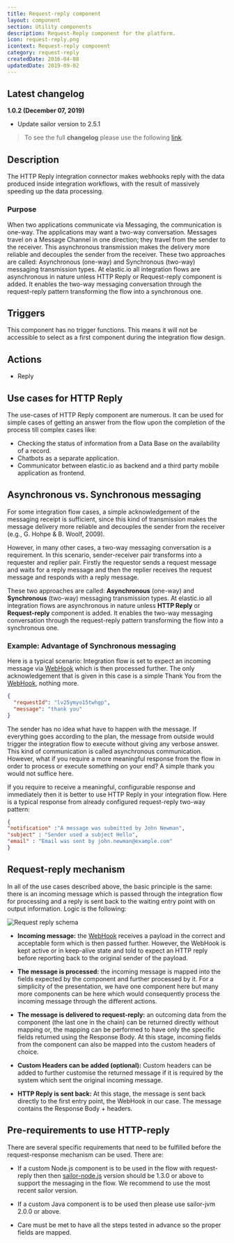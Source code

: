 ```yaml
---
title: Request-reply component
layout: component
section: Utility components
description: Request-Reply component for the platform.
icon: request-reply.png
icontext: Request-reply component
category: request-reply
createdDate: 2016-04-08
updatedDate: 2019-09-02
---
```

## Latest changelog

**1.0.2 (December 07, 2019)**

* Update sailor version to 2.5.1

> To see the full **changelog** please use the following [link](/components/request-reply/changelog).

## Description

The HTTP Reply integration connector makes webhooks reply with the data produced inside integration workflows, with the result of massively speeding up the data processing.

### Purpose

When two applications communicate via Messaging, the communication is one-way. The applications may want a two-way conversation. Messages travel on a Message Channel in one direction; they travel from the sender to the receiver. This asynchronous transmission makes the delivery more reliable and decouples the sender from the receiver.
These two approaches are called: Asynchronous (one-way) and Synchronous (two-way) messaging transmission types. At elastic.io all integration flows are asynchronous in nature unless HTTP Reply or Request-reply component is added. It enables the two-way messaging conversation through the request-reply pattern transforming the flow into a synchronous one.

## Triggers

This component has no trigger functions. This means it will not be accessible to
select as a first component during the integration flow design.

## Actions

  * Reply

## Use cases for HTTP Reply

The use-cases of HTTP Reply component are numerous. It can be used for simple cases of getting an answer from the flow upon the completion of the process till complex cases like:

  * Checking the status of information from a Data Base on the availability of a record.
  * Chatbots as a separate application.
  * Communicator between elastic.io as backend and a third party mobile application as frontend.

## Asynchronous vs. Synchronous messaging

  For some integration flow cases, a simple acknowledgement of the messaging receipt is sufficient, since this kind of transmission makes the message delivery more reliable and decouples the sender from the receiver (e.g., G. Hohpe & B. Woolf, 2009).

  However, in many other cases, a two-way messaging conversation is a requirement. In this scenario, sender-receiver pair transforms into a requester and replier pair. Firstly the requestor sends a request message and waits for a reply message and then the replier receives the request message and responds with a reply message.

  These two approaches are called: **Asynchronous** (one-way) and **Synchronous** (two-way) messaging transmission types. At elastic.io all integration flows are asynchronous in nature unless **HTTP Reply** or **Request-reply** component is added. It enables the two-way messaging conversation through the request-reply pattern transforming the flow into a synchronous one.

### Example: Advantage of Synchronous messaging

Here is a typical scenario: Integration flow is set to expect an incoming message via [WebHook](/components/webhook/) which is then processed further. The only acknowledgement that is given in this case is a simple Thank You from the [WebHook](/components/webhook/), nothing more.

```json
{
  "requestId": "lv25ymyo15twhgp",
  "message": "thank you"
}
```

The sender has no idea what have to happen with the message. If everything goes according to the plan, the message from outside would trigger the integration flow to execute without giving any verbose answer. This kind of communication is called asynchronous communication. However, what if you require a more meaningful response from the flow in order to process or execute something on your end? A simple thank you would not suffice here.

If you require to receive a meaningful, configurable response and immediately then it is better to use HTTP Reply in your integration flow. Here is a typical response from already configured request-reply two-way pattern:

```json
{
"notification" :"A message was submitted by John Newman",
"subject" : "Sender used a subject Hello",
"email" : "Email was sent by john.newman@example.com"
}
```
## Request-reply mechanism

In all of the use cases described above, the basic principle is the same: there is an incoming message which is passed through the integration flow for processing and a reply is sent back to the waiting entry point with on output information. Logic is the following:

![Request reply schema](img/request-reply-schema.png)

* **Incoming message:** the [WebHook](/getting-started/webhooks-flow) receives a payload in the correct and acceptable form which is then passed further. However, the WebHook is kept active or in keep-alive state and told to expect an HTTP reply before reporting back to the original sender of the payload.

* **The message is processed:** the incoming message is mapped into the fields expected by the component and further processed by it. For a simplicity of the presentation, we have one component here but many more components can be here which would consequently process the incoming message through the different actions.

* **The message is delivered to request-reply:** an outcoming data from the component (the last one in the chain) can be returned directly without mapping or, the mapping can be performed to have only the specific fields returned using the Response Body. At this stage, incoming fields from the component can also be mapped into the custom headers of choice.

* **Custom Headers can be added (optional):** Custom headers can be added to further customise the returned message if it is required by the system which sent the original incoming message.

* **HTTP Reply is sent back:** At this stage, the message is sent back directly to the first entry point, the WebHook in our case. The message contains the Response Body + headers.

## Pre-requirements to use HTTP-reply

There are several specific requirements that need to be fulfilled before the request-response mechanism can be used. There are:

* If a custom Node.js component is to be used in the flow with request-reply then then [sailor-node.js](/references/sailor-compatibility-matrix) version should be 1.3.0 or above to support the messaging in the flow. We recommend to use the most recent sailor version.

* If a custom Java component is to be used then please use sailor-jvm 2.0.0 or above.

* Care must be met to have all the steps tested in advance so the proper fields are mapped.
